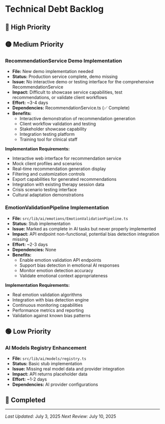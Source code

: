 # Technical Debt Backlog

## 🚨 High Priority

## 🟡 Medium Priority

### RecommendationService Demo Implementation
- **File:** New demo implementation needed
- **Status:** Production service complete, demo missing
- **Issue:** No interactive demo or testing interface for the comprehensive RecommendationService
- **Impact:** Difficult to showcase service capabilities, test recommendations, or validate client workflows
- **Effort:** ~3-4 days
- **Dependencies:** RecommendationService.ts (✅ Complete)
- **Benefits:**
  - Interactive demonstration of recommendation generation
  - Client workflow validation and testing
  - Stakeholder showcase capability
  - Integration testing platform
  - Training tool for clinical staff

**Implementation Requirements:**
- Interactive web interface for recommendation service
- Mock client profiles and scenarios
- Real-time recommendation generation display
- Filtering and customization controls
- Export capabilities for generated recommendations
- Integration with existing therapy session data
- Crisis scenario testing interface
- Cultural adaptation demonstrations

### EmotionValidationPipeline Implementation
- **File:** `src/lib/ai/emotions/EmotionValidationPipeline.ts`
- **Status:** Stub implementation
- **Issue:** Marked as complete in AI tasks but never properly implemented
- **Impact:** API endpoint non-functional, potential bias detection integration missing
- **Effort:** ~2-3 days
- **Dependencies:** None
- **Benefits:** 
  - Enable emotion validation API endpoints
  - Support bias detection in emotional AI responses
  - Monitor emotion detection accuracy
  - Validate emotional context appropriateness

**Implementation Requirements:**
- Real emotion validation algorithms
- Integration with bias detection engine
- Continuous monitoring capabilities  
- Performance metrics and reporting
- Validation against known bias patterns

## 🟢 Low Priority

### AI Models Registry Enhancement
- **File:** `src/lib/ai/models/registry.ts`
- **Status:** Basic stub implementation
- **Issue:** Missing real model data and provider integration
- **Impact:** API returns placeholder data
- **Effort:** ~1-2 days
- **Dependencies:** AI provider configurations

## 📝 Completed
<!-- Move items here when resolved -->

---
*Last Updated:* July 3, 2025
*Next Review:* July 10, 2025 